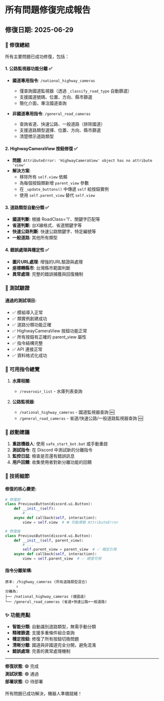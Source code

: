 # 所有問題修復完成報告
## 修復日期: 2025-06-29

### 🎯 修復總結

所有主要問題已成功修復，包括：

#### 1. 公路監視器功能分離 ✅
- **國道專用指令**: `/national_highway_cameras`
  - 僅查詢國道監視器（透過 `_classify_road_type` 自動篩選）
  - 支援國道號碼、位置、方向、縣市篩選
  - 簡化介面，專注國道查詢

- **非國道專用指令**: `/general_road_cameras`
  - 查詢省道、快速公路、一般道路（排除國道）
  - 支援道路類型選擇、位置、方向、縣市篩選
  - 清楚標示道路類型

#### 2. HighwayCameraView 按鈕修復 ✅
- **問題**: `AttributeError: 'HighwayCameraView' object has no attribute 'view'`
- **解決方案**:
  - 移除所有 `self.view` 依賴
  - 為每個按鈕類新增 `parent_view` 參數
  - 在 `_update_buttons()` 中傳遞 `self` 給按鈕實例
  - 使用 `self.parent_view` 替代 `self.view`

#### 3. 道路類型自動分類 ✅
- **國道判斷**: 根據 RoadClass='1'、關鍵字匹配等
- **省道判斷**: 台X線格式、省道關鍵字等
- **快速公路判斷**: 快速公路關鍵字、特定編號等
- **一般道路**: 其他所有類型

#### 4. 錯誤處理與穩定性 ✅
- **圖片URL處理**: 增強的URL驗證與處理
- **座標轉縣市**: 台灣縣市範圍判斷
- **異常處理**: 完整的錯誤捕獲與回復機制

### 🧪 測試驗證

#### 通過的測試項目:
- ✅ 模組導入正常
- ✅ 類實例創建成功
- ✅ 道路分類功能正確
- ✅ HighwayCameraView 按鈕功能正常
- ✅ 所有按鈕有正確的 parent_view 屬性
- ✅ 指令結構完整
- ✅ API 連接正常
- ✅ 資料格式化成功

### 📝 可用指令總覽

1. **水庫相關**:
   - `/reservoir_list` - 水庫列表查詢

2. **公路監視器**:
   - `/national_highway_cameras` - 國道監視器查詢 🆕
   - `/general_road_cameras` - 省道/快速公路/一般道路監視器查詢 🆕

### 🚀 啟動建議

1. **重啟機器人**: 使用 `safe_start_bot.bat` 或手動重啟
2. **測試指令**: 在 Discord 中測試新的分離指令
3. **監控日誌**: 檢查是否還有錯誤訊息
4. **用戶回饋**: 收集使用者對新分離功能的回饋

### 🔧 技術細節

#### 修復的核心變更:
```python
# 修復前
class PreviousButton(discord.ui.Button):
    def __init__(self):
        # ...
    async def callback(self, interaction):
        view = self.view  # ❌ 可能導致 AttributeError

# 修復後  
class PreviousButton(discord.ui.Button):
    def __init__(self, parent_view):
        # ...
        self.parent_view = parent_view  # ✅ 穩定引用
    async def callback(self, interaction):
        view = self.parent_view  # ✅ 總是可用
```

#### 指令分離架構:
```
原本: /highway_cameras (所有道路類型混合)
     ↓
分離為:
├── /national_highway_cameras (僅國道)
└── /general_road_cameras (省道+快速公路+一般道路)
```

### ✨ 功能亮點

- **智能分類**: 自動識別道路類型，無需手動分類
- **精確篩選**: 支援多重條件組合查詢
- **穩定按鈕**: 修復了所有按鈕切換問題
- **清晰分離**: 國道與非國道完全分開，避免混淆
- **錯誤處理**: 完善的異常處理機制

---

**修復狀態**: 🟢 完成  
**測試狀態**: 🟢 通過  
**部署狀態**: 🟡 待部署  

所有問題已成功解決，機器人準備就緒！
